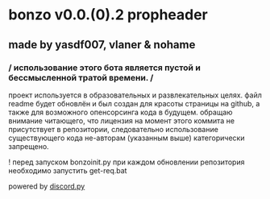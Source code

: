 # bonzo v0.0.(0).2 propheader

## made by yasdf007, vlaner & nohame

### / использование этого бота является пустой и бессмысленной тратой времени. /

проект используется в образовательных и развлекательных целях.
файл readme будет обновлён и был создан для красоты страницы на github, а также для возможного опенсорсинга кода в будущем.
обращаю внимание читающего, что лицензия на момент этого коммита не присутствует в репозитории, следовательно использование существующего кода не-авторам (указанным выше) категорически запрещено.

! перед запуском bonzoinit.py при каждом обновлении репозитория необходимо запустить get-req.bat

powered by [discord.py](https://github.com/Rapptz/discord.py)
